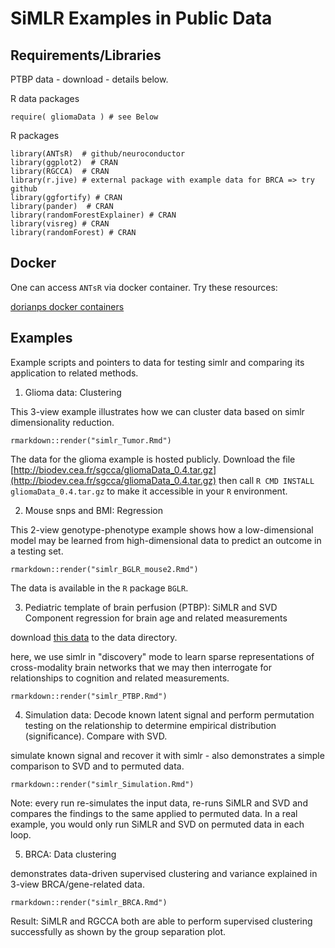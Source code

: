 # SiMLR Examples in Public Data

## Requirements/Libraries

PTBP data - download - details below.

R data packages
```
require( gliomaData ) # see Below
```

R packages

```
library(ANTsR)  # github/neuroconductor
library(ggplot2)  # CRAN
library(RGCCA)  # CRAN
library(r.jive) # external package with example data for BRCA => try github
library(ggfortify) # CRAN
library(pander)  # CRAN
library(randomForestExplainer) # CRAN
library(visreg) # CRAN
library(randomForest) # CRAN
```

## Docker

One can access `ANTsR` via docker container.  Try these resources:

[dorianps docker containers](https://github.com/dorianps/docker)

## Examples

Example scripts and pointers to data for testing simlr and comparing its
application to related methods.

1. Glioma data: Clustering

This 3-view example illustrates how we can cluster data based on simlr dimensionality
reduction.

```
rmarkdown::render("simlr_Tumor.Rmd")
```

The data for the glioma example is hosted publicly.  Download the file
[http://biodev.cea.fr/sgcca/gliomaData_0.4.tar.gz](http://biodev.cea.fr/sgcca/gliomaData_0.4.tar.gz)
then call `R CMD INSTALL gliomaData_0.4.tar.gz` to make it accessible in your
`R` environment.



2. Mouse snps and BMI:  Regression

This 2-view genotype-phenotype example shows how a low-dimensional model may be
learned from high-dimensional data to predict an outcome in a testing set.

```
rmarkdown::render("simlr_BGLR_mouse2.Rmd")
```

The data is available in the `R` package `BGLR`.


3. Pediatric template of brain perfusion (PTBP): SiMLR and SVD Component
regression for brain age and related measurements

download [this data](https://figshare.com/articles/PTBP_Matrices/11900229)
to the data directory.

here, we use simlr in "discovery" mode to learn sparse representations of
cross-modality brain networks that we may then interrogate for relationships
to cognition and related measurements.

```
rmarkdown::render("simlr_PTBP.Rmd")
```

4. Simulation data: Decode known latent signal and perform permutation testing
on the relationship to determine empirical distribution (significance).  Compare with SVD.

simulate known signal and recover it with simlr - also demonstrates a simple
comparison to SVD and to permuted data.

```
rmarkdown::render("simlr_Simulation.Rmd")
```

Note: every run re-simulates the input data, re-runs SiMLR and SVD and compares
the findings to the same applied to permuted data.  In a real example, you would
only run SiMLR and SVD on permuted data in each loop.


5. BRCA: Data clustering

demonstrates data-driven supervised clustering and variance explained in 3-view
BRCA/gene-related data.

```
rmarkdown::render("simlr_BRCA.Rmd")
```

Result: SiMLR and RGCCA both are able to perform supervised clustering successfully
as shown by the group separation plot.
